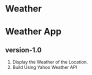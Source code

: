 # Weather
Weather App
=============

version-1.0
-----------
1. Display the Weather of the Location.
2. Build Using Yahoo Weather API
